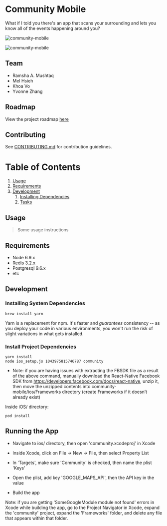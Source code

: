 # Community Mobile

What if I told you there's an app that scans your surrounding and lets you know all of the events happening around you?

![community-mobile](https://thumbs.gfycat.com/ChillyGrandAfricanparadiseflycatcher-size_restricted.gif)

![community-mobile](https://imgur.com/nuZb50I)

## Team

- Ramsha A. Mushtaq
- Mel Hsieh
- Khoa Vo
- Yvonne Zhang

## Roadmap

View the project roadmap [here](https://trello.com/b/GaKJcbyi/community)

## Contributing

See [CONTRIBUTING.md](CONTRIBUTING.md) for contribution guidelines.

# Table of Contents

1. [Usage](#Usage)
1. [Requirements](#requirements)
1. [Development](#development)
    1. [Installing Dependencies](#installing-dependencies)
    1. [Tasks](#tasks)

## Usage

> Some usage instructions

## Requirements

- Node 6.9.x
- Redis 3.2.x
- Postgresql 9.6.x
- etc

## Development

### Installing System Dependencies

```
brew install yarn
```

Yarn is a replacement for npm. It's faster and *guarantees* consistency -- as you deploy your code in various environments, you won't run the risk of slight variations in what gets installed.

### Install Project Dependencies

```
yarn install
node ios_setup.js 1043975815746787 community
```

- Note: if you are having issues with extracting the FBSDK file as a result of the above command, manually download the React-Native Facebook SDK from https://developers.facebook.com/docs/react-native, unzip it, then move the unzipped contents into community-mobile/ios/Frameworks directory (create Frameworks if it doesn’t already exist)

Inside iOS/ directory:

```
pod install
```

<!-- ## Database Initialization

IMPORTANT: ensure `postgres` is running before performing these steps.

### Database Creation:

Use grunt to create a new database for your development and test environments:

Development environment: `grunt pgcreatedb:default` (CURRENTLY NOT WORKING)

Other environments, specify like so: `NODE_ENV=test grunt pgcreatedb:default`

### Run Migrations & Data Seeds

In terminal, from the root directory:

`knex migrate:latest --env NODE_ENV`

`knex migrate:rollback --env NODE_ENV`

`knex seed:run --env NODE_ENV`

Note: `--env NODE_ENV` may be omitted for development. For example, `knex migrate:latest` will run all migrations in the development environment, while `knex migrate:latest --env test` will migrate in the test environment.

## Running the App

To run webpack build: `yarn run build`

To run server: `yarn run start`

To run tests: `yarn run test`

To run your redis server for the session store `redis-server`

## Deployment
- Provision heroku-postgres and heroku-redis add-ons for your app.
- Set all config variables and keys in Heroku app settings -->

## Running the App

- Navigate to ios/ directory, then open 'community.xcodeproj' in Xcode

- Inside Xcode, click on File -> New -> File, then select Property List
- In 'Targets', make sure 'Community' is checked, then name the plist 'Keys'
- Open the plist, add key 'GOOGLE_MAPS_API', then the API key in the value
- Build the app

Note: if you are getting 'SomeGoogleModule module not found' errors in Xcode while building the app, go to the Project Navigator in Xcode, expand the 'community' project, expand the 'Frameworks' folder, and delete any file that appears within that folder.
